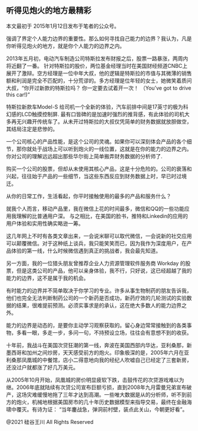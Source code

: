 ## 听得见炮火的地方最精彩

本文最初于 2015年1月12日发布于笔者的公众号。

强调了界定个人能力边界的重要性。那么如何寻找自己能力的边界？我认为，凡是你听得见炮火的地方，就是你个人能力的边界之内。

2013年五月初，电动汽车制造公司特斯拉发布财报之后，股票一路暴涨，两周内将近翻了一番。
针对特斯拉的股价，两位基金经理当时在美国财经频道CNBC上展开了激辩。空方经理是一位中年大叔，他的逻辑是特斯拉的市值与其微薄的销售额和利润是完全不匹配的，十分荒谬的。多方经理是位年轻的女士，她微笑着质问大叔，“你开过新款的特斯拉吗？
你一定要去试着开一次！ （You&#8217;ve got to drive this car!)&#8221;

特斯拉新款车Model-S 给司机一个全新的体验，汽车前排中间是17英寸的极为科幻感的LCD触摸控制屏.
最有口皆碑的是加速时强烈的推背感，有此体验的司机大多再无兴趣开传统车了。从未开过特斯拉的大叔仅凭简单的财务数据就放胆做空，其结局注定是悲惨的。

一个公司核心的产品性能，是这个公司的灵魂。如果你可以深刻体会产品的各个细节，那你就处于战场上可以听到炮火的一线位置，这就是在你的能力的边界之内。你对公司的理解远远超出那些华尔街上简单搬弄财务数据的分析师了.

购买一个公司的股票，但却从未使用其核心产品，这是十分危险的。公司的衰落和兴起，往往始于产品的一些细节，当这些东西反应到财务数据上时，早已时过境迁。

从你的日常工作，生活看起，你平时接触使用的最多的产品和服务什么？

就我个人而言，移动产品里，我在微信上花的时间最多，微信和QQ的一些功能应用我理解的比普通用户深。
与之相比，在美国的脸书，推特和Linkedin的应用的用户体验和实用性确实略逊一筹。

这几年网上不时有各类文章出来，一会说米聊可以取代微信，一会说新的社交应用可以颠覆微信。对于这种纸上谈兵，我只能笑笑而已，因为我作为深度用户，在产
品体验的第一线，什么时候微信遇到真正的挑战者，我会最先知道。

另一方面，我的一位猎头朋友曾推荐企业人力资源管理软件服务商 Workday 的股票，但是这类公司的产品，他可以亲身体验，我不行，只好说，这已经超越了我的能力的边界，这不是属于我的机会。

有时能力的边界并不简单取决于你学习的专业。许多从事生物制药的朋友告诉我，他们也完全无法判断制药公司的一个新药是否成功，新药疗效的几轮测试的实验数据的结果，很难提前预测。必须实事求是的承认，这在绝大多数人的能力边界之外。

能力的边界是动态的，是要你主动学习观察获取的。留心身边常常接触到的各类事物，多看一眼，多走一步，多问一句，不持预设立场，往往会有意想不到的收获。

十年前，我战斗在美国次贷狂潮的第一线，奔波在美国西部内华达，亚利桑那，新墨西哥和加州之间炒房，天天感受前方的炮火。印象极深的是，2005年六月在亚利桑那凤凰城的中餐馆，店小二得意地向我的经纪人吹嘘自己已经定了三套新房，还没过户就都涨了好几万美元。

从2005年10月开始，凤凰城的房价明显疲软下跌，击鼓传花的次贷游戏难以为继。2006年底就陆续有次贷公司宣布巨额亏损，直到2008年九月雷曼兄弟宣布破产，这场灾难缓慢地拖了三年才达到高潮。一些唯大数据是从的分析师，听不到前方的炮火，机械地根据美国房市的几十年历史数据模型来指导交易，最终在金融海啸中覆灭。有诗为证：
“当年鏖战急，弹洞前村壁，装点此关山，今朝更好看”。

@2021 硅谷王川 All Rights Reserved

